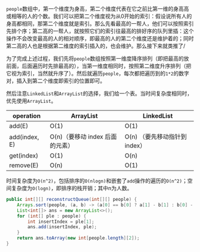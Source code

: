 `people`数组中，第一个维度为身高，第二个维度代表在它之前比第一维的身高高或相等的人的个数。我们可以把第二个维度视为从0开始的索引：假设说所有人的身高都相同，那第二个维度就是索引。那么先看最高的一帮人，他们可以按照索引先排个序；第二高的一帮人，就按照它们的索引往最高的排好序的队列里插：这个操作不会改变最高的人的相对顺序，即最高的人的第二个维度还是维护着的；同时第二高的人也是根据第二维度的索引插入的，也会维护。那么接下来就类推了/

为了完成上述过程，我们先将`people`数组按照第一维度降序排列（即把最高的放前面，后面遍历时先排最高的），当第一维度相同时，按照第二维度升序排列（把它视为索引，当然就升序了）。然后就遍历`people`，每次都把遍历到的`1*2`的数字对，插入到第二个维度即索引的位置即可。

然后注意`LinkedList`和`ArrayList`的选择，我们给一个表。当时间复杂度相同时，优先使用`ArrayList`。

| operation     | ArrayList                       | LinkedList                    |
| ------------- | ------------------------------- | ----------------------------- |
| add(E)        | O(1)                            | O(1)                          |
| add(index, E) | O(n)（要移动 index 后面的元素） | O(n) （要先移动指针到 index） |
| get(index)    | O(1)                            | O(n)                          |
| remove(E)     | O(n)                            | O(1)                          |

时间复杂度为`O(n^2)`，包括排序的`O(nlogn)`和嵌套了`add`操作的遍历的`O(n^2)`；空间复杂度为`O(logn)`，即排序的栈开销；其中n为人数。

```java
public int[][] reconstructQueue(int[][] people) {
    Arrays.sort(people, (a, b) -> (a[0] == b[0] ? a[1] - b[1] : b[0] - a[0]));
    List<int[]> ans = new ArrayList<>();
    for (int[] ple : people) {
        int insertIndex = ple[1];
        ans.add(insertIndex, ple);
    }
    return ans.toArray(new int[people.length][2]);
}
```
